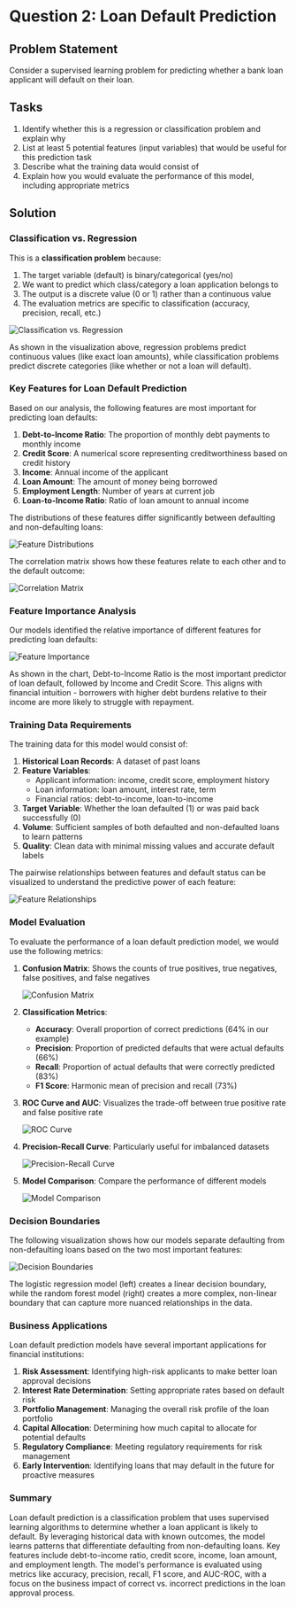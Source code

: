 # Question 2: Loan Default Prediction

## Problem Statement
Consider a supervised learning problem for predicting whether a bank loan applicant will default on their loan.

## Tasks
1. Identify whether this is a regression or classification problem and explain why
2. List at least 5 potential features (input variables) that would be useful for this prediction task
3. Describe what the training data would consist of
4. Explain how you would evaluate the performance of this model, including appropriate metrics

## Solution

### Classification vs. Regression

This is a **classification problem** because:

1. The target variable (default) is binary/categorical (yes/no)
2. We want to predict which class/category a loan application belongs to
3. The output is a discrete value (0 or 1) rather than a continuous value
4. The evaluation metrics are specific to classification (accuracy, precision, recall, etc.)

![Classification vs. Regression](../Images/L1_1_Quiz_2/classification_vs_regression.png)

As shown in the visualization above, regression problems predict continuous values (like exact loan amounts), while classification problems predict discrete categories (like whether or not a loan will default).

### Key Features for Loan Default Prediction

Based on our analysis, the following features are most important for predicting loan defaults:

1. **Debt-to-Income Ratio**: The proportion of monthly debt payments to monthly income
2. **Credit Score**: A numerical score representing creditworthiness based on credit history
3. **Income**: Annual income of the applicant
4. **Loan Amount**: The amount of money being borrowed
5. **Employment Length**: Number of years at current job
6. **Loan-to-Income Ratio**: Ratio of loan amount to annual income

The distributions of these features differ significantly between defaulting and non-defaulting loans:

![Feature Distributions](../Images/L1_1_Quiz_2/feature_distributions.png)

The correlation matrix shows how these features relate to each other and to the default outcome:

![Correlation Matrix](../Images/L1_1_Quiz_2/correlation_matrix.png)

### Feature Importance Analysis

Our models identified the relative importance of different features for predicting loan defaults:

![Feature Importance](../Images/L1_1_Quiz_2/feature_importance.png)

As shown in the chart, Debt-to-Income Ratio is the most important predictor of loan default, followed by Income and Credit Score. This aligns with financial intuition - borrowers with higher debt burdens relative to their income are more likely to struggle with repayment.

### Training Data Requirements

The training data for this model would consist of:

1. **Historical Loan Records**: A dataset of past loans
2. **Feature Variables**: 
   - Applicant information: income, credit score, employment history
   - Loan information: loan amount, interest rate, term
   - Financial ratios: debt-to-income, loan-to-income
3. **Target Variable**: Whether the loan defaulted (1) or was paid back successfully (0)
4. **Volume**: Sufficient samples of both defaulted and non-defaulted loans to learn patterns
5. **Quality**: Clean data with minimal missing values and accurate default labels

The pairwise relationships between features and default status can be visualized to understand the predictive power of each feature:

![Feature Relationships](../Images/L1_1_Quiz_2/loan_features_pairplot.png)

### Model Evaluation

To evaluate the performance of a loan default prediction model, we would use the following metrics:

1. **Confusion Matrix**: Shows the counts of true positives, true negatives, false positives, and false negatives

   ![Confusion Matrix](../Images/L1_1_Quiz_2/confusion_matrix.png)

2. **Classification Metrics**:
   - **Accuracy**: Overall proportion of correct predictions (64% in our example)
   - **Precision**: Proportion of predicted defaults that were actual defaults (66%)
   - **Recall**: Proportion of actual defaults that were correctly predicted (83%)
   - **F1 Score**: Harmonic mean of precision and recall (73%)

3. **ROC Curve and AUC**: Visualizes the trade-off between true positive rate and false positive rate

   ![ROC Curve](../Images/L1_1_Quiz_2/roc_curve.png)

4. **Precision-Recall Curve**: Particularly useful for imbalanced datasets

   ![Precision-Recall Curve](../Images/L1_1_Quiz_2/precision_recall_curve.png)

5. **Model Comparison**: Compare the performance of different models

   ![Model Comparison](../Images/L1_1_Quiz_2/model_comparison_roc.png)

### Decision Boundaries

The following visualization shows how our models separate defaulting from non-defaulting loans based on the two most important features:

![Decision Boundaries](../Images/L1_1_Quiz_2/decision_boundaries.png)

The logistic regression model (left) creates a linear decision boundary, while the random forest model (right) creates a more complex, non-linear boundary that can capture more nuanced relationships in the data.

### Business Applications

Loan default prediction models have several important applications for financial institutions:

1. **Risk Assessment**: Identifying high-risk applicants to make better loan approval decisions
2. **Interest Rate Determination**: Setting appropriate rates based on default risk
3. **Portfolio Management**: Managing the overall risk profile of the loan portfolio
4. **Capital Allocation**: Determining how much capital to allocate for potential defaults
5. **Regulatory Compliance**: Meeting regulatory requirements for risk management
6. **Early Intervention**: Identifying loans that may default in the future for proactive measures

### Summary

Loan default prediction is a classification problem that uses supervised learning algorithms to determine whether a loan applicant is likely to default. By leveraging historical data with known outcomes, the model learns patterns that differentiate defaulting from non-defaulting loans. Key features include debt-to-income ratio, credit score, income, loan amount, and employment length. The model's performance is evaluated using metrics like accuracy, precision, recall, F1 score, and AUC-ROC, with a focus on the business impact of correct vs. incorrect predictions in the loan approval process. 